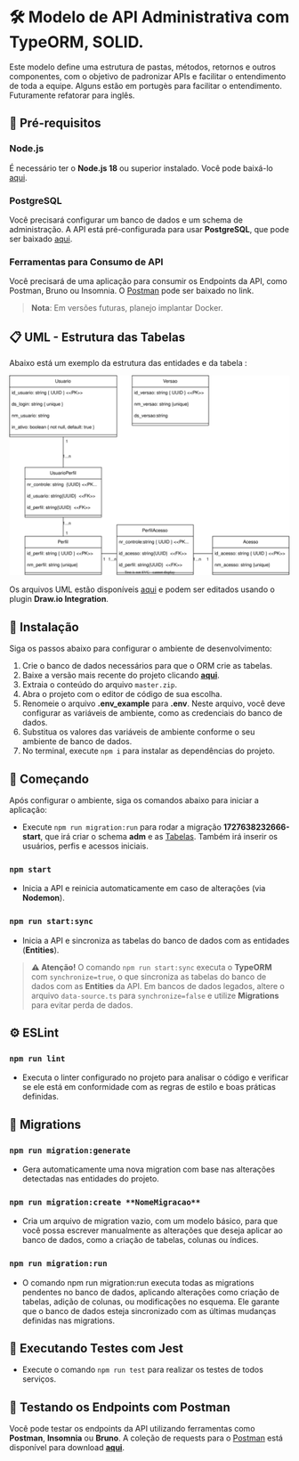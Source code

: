 # 🛠️ Modelo de API Administrativa com TypeORM, SOLID.

Este modelo define uma estrutura de pastas, métodos, retornos e outros componentes, com o objetivo de padronizar APIs e facilitar o entendimento de toda a equipe. Alguns estão em portugès para facilitar o entendimento. Futuramente refatorar para inglês.

## 📄 Pré-requisitos

### Node.js

É necessário ter o **Node.js 18** ou superior instalado. Você pode baixá-lo [aqui](https://nodejs.org/en/download/current).

### PostgreSQL

Você precisará configurar um banco de dados e um schema de administração. A API está pré-configurada para usar **PostgreSQL**, que pode ser baixado [aqui](https://www.postgresql.org/download/).

### Ferramentas para Consumo de API

Você precisará de uma aplicação para consumir os Endpoints da API, como Postman, Bruno ou Insomnia. O [Postman](https://www.postman.com/downloads/) pode ser baixado no link.

> **Nota**: Em versões futuras, planejo implantar Docker.

## 📋 UML - Estrutura das Tabelas

Abaixo está um exemplo da estrutura das entidades e da tabela :

![Diagrama UML](/documents/uml/bancoDeDados.drawio.svg)

Os arquivos UML estão disponíveis [aqui](https://github.com/jfsantana01/modelo-adm_API/tree/master/documents/uml) e podem ser editados usando o plugin **Draw.io Integration**.

## 🔧 Instalação

Siga os passos abaixo para configurar o ambiente de desenvolvimento:

1. Crie o banco de dados necessários para que o ORM crie as tabelas.
2. Baixe a versão mais recente do projeto clicando **[aqui](https://github.com/jfsantana01/modelo-adm_API/archive/refs/heads/master.zip)**.
3. Extraia o conteúdo do arquivo `master.zip`.
4. Abra o projeto com o editor de código de sua escolha.
5. Renomeie o arquivo **.env_example** para **.env**. Neste arquivo, você deve configurar as variáveis de ambiente, como as credenciais do banco de dados.
6. Substitua os valores das variáveis de ambiente conforme o seu ambiente de banco de dados.
7. No terminal, execute `npm i` para instalar as dependências do projeto.

## 🚀 Começando

Após configurar o ambiente, siga os comandos abaixo para iniciar a aplicação:

- Execute `npm run migration:run` para rodar a migração **1727638232666-start**, que irá criar o schema **adm** e as [Tabelas](https://github.com/jfsantana01/modelo-adm_API/tree/master/documents/uml). Também irá inserir os usuários, perfis e acessos iniciais.

### `npm start`

- Inicia a API e reinicia automaticamente em caso de alterações (via **Nodemon**).

### `npm run start:sync`

- Inicia a API e sincroniza as tabelas do banco de dados com as entidades (**Entities**).

> **⚠️ Atenção!**
> O comando `npm run start:sync` executa o **TypeORM** com `synchronize=true`, o que sincroniza as tabelas do banco de dados com as **Entities** da API.
> Em bancos de dados legados, altere o arquivo `data-source.ts` para `synchronize=false` e utilize **Migrations** para evitar perda de dados.

## ⚙️ ESLint

### `npm run lint`

- Executa o linter configurado no projeto para analisar o código e verificar se ele está em conformidade com as regras de estilo e boas práticas definidas.

## 🔄 Migrations

### `npm run migration:generate`

- Gera automaticamente uma nova migration com base nas alterações detectadas nas entidades do projeto.

### `npm run migration:create **NomeMigracao**`

- Cria um arquivo de migration vazio, com um modelo básico, para que você possa escrever manualmente as alterações que deseja aplicar ao banco de dados, como a criação de tabelas, colunas ou índices.

### `npm run migration:run`

- O comando npm run migration:run executa todas as migrations pendentes no banco de dados, aplicando alterações como criação de tabelas, adição de colunas, ou modificações no esquema. Ele garante que o banco de dados esteja sincronizado com as últimas mudanças definidas nas migrations.

## 🧪 Executando Testes com Jest

- Execute o comando `npm run test` para realizar os testes de todos serviços.

## 🔩 Testando os Endpoints com Postman

Você pode testar os endpoints da API utilizando ferramentas como **Postman**, **Insomnia** ou **Bruno**.
A coleção de requests para o [Postman](https://www.postman.com/downloads/) está disponível para download **[aqui](/documents/collections/ADM_API.postman_collection.json)**.
